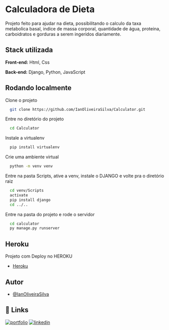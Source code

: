 # Calculadora de Dieta

Projeto feito para ajudar na dieta, possibilitando o calculo da taxa metabolica basal, indice de massa corporal, quantidade de água, proteina, carboidratos e gorduras a serem ingeridos diariamente. 


## Stack utilizada

**Front-end:** Html, Css

**Back-end:** Django, Python, JavaScript


## Rodando localmente

Clone o projeto

```bash
  git clone https://github.com/IanOliveiraSilva/Calculator.git
```

Entre no diretório do projeto

```bash
  cd Calculator
```

Instale a virtualenv

```bash
  pip install virtualenv
```

Crie uma ambiente virtual

```bash
  python -m venv venv
```

Entre na pasta Scripts, ative a venv, instale o DJANGO e volte pra o diretório raiz

```bash
  cd venv/Scripts
  activate
  pip install django
  cd ../..
```

Entre na pasta do projeto e rode o servidor

```bash
  cd calculator
  py manage.py runserver
```
## Heroku

Projeto com Deploy no HEROKU
- [Heroku](https://health-calculator-django.herokuapp.com/)

## Autor

- [@IanOliveiraSilva](https://github.com/IanOliveiraSilva)
## 🔗 Links
[![portfolio](https://img.shields.io/badge/my_portfolio-000?style=for-the-badge&logo=ko-fi&logoColor=white)](https://ianoliveirasilva.github.io/-Curriculum/)
[![linkedin](https://img.shields.io/badge/linkedin-0A66C2?style=for-the-badge&logo=linkedin&logoColor=white)](https://www.linkedin.com/in/ian-oliveira-silva/)
